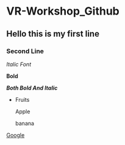 # VR-Workshop_Github
## Hello this is my first line
### Second Line
*Italic Font*

**Bold**

***Both Bold And Italic***

* Fruits

  Apple
  
  banana
  
  
[Google](www.google.com)
